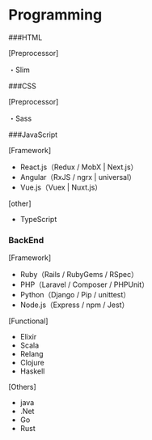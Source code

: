 # Programming

###HTML

[Preprocessor]

・Slim



###CSS

[Preprocessor]

・Sass



###JavaScript

[Framework]

- React.js（Redux / MobX | Next.js）
- Angular（RxJS / ngrx | universal）
- Vue.js（Vuex | Nuxt.js）

[other]

- TypeScript



### BackEnd

[Framework]

- Ruby（Rails / RubyGems / RSpec）
- PHP（Laravel / Composer / PHPUnit）
- Python（Django / Pip / unittest）
- Node.js（Express / npm / Jest）

[Functional]

- Elixir
- Scala
- Relang
- Clojure
- Haskell

[Others]

- java
- .Net
- Go
- Rust